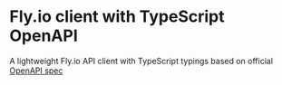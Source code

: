 # Fly.io client with TypeScript OpenAPI

A lightweight Fly.io API client with TypeScript typings based on official [OpenAPI spec][spec]

[spec]: https://docs.machines.dev/
